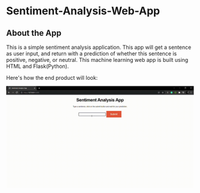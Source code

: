 # Sentiment-Analysis-Web-App

## About the App

This is a simple sentiment analysis application. This app will get a sentence as user input, and return with a prediction of whether this sentence is positive, negative, or neutral. This machine learning web app is built using HTML and Flask(Python).

Here's how the end product will look:

![alt text](https://github.com/somanyadav/Sentiment-Analysis-Web-App/blob/main/Output.gif?raw=true)
